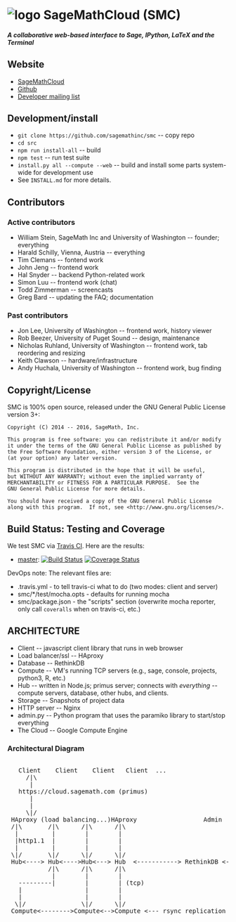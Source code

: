 # ![logo](https://raw.githubusercontent.com/sagemathinc/smc/master/src/webapp-lib/favicon-48.png) SageMathCloud (SMC)

#### _A collaborative web-based interface to Sage, IPython, LaTeX and the Terminal_

## Website

   * [SageMathCloud](https://cloud.sagemath.com)
   * [Github](https://github.com/sagemathinc/smc)
   * [Developer mailing list](https://groups.google.com/forum/#!forum/sage-cloud-devel)

## Development/install

   * `git clone https://github.com/sagemathinc/smc` -- copy repo
   * `cd src`
   * `npm run install-all` -- build
   * `npm test` -- run test suite
   * `install.py all --compute --web` -- build and install some parts system-wide for development use
   * See `INSTALL.md` for more details.

## Contributors

### Active contributors

   * William Stein, SageMath Inc and University of Washington -- founder; everything
   * Harald Schilly, Vienna, Austria -- everything
   * Tim Clemans -- fontend work
   * John Jeng -- frontend work
   * Hal Snyder -- backend Python-related work
   * Simon Luu -- frontend work (chat)
   * Todd Zimmerman -- screencasts
   * Greg Bard -- updating the FAQ; documentation

### Past contributors

   * Jon Lee, University of Washington -- frontend work, history viewer
   * Rob Beezer, University of Puget Sound -- design, maintenance
   * Nicholas Ruhland, University of Washington -- frontend work, tab reordering and resizing
   * Keith Clawson -- hardware/infrastructure
   * Andy Huchala, University of Washington -- frontend work, bug finding

## Copyright/License

SMC is 100% open source, released under the GNU General Public License version 3+:

    Copyright (C) 2014 -- 2016, SageMath, Inc.

    This program is free software: you can redistribute it and/or modify
    it under the terms of the GNU General Public License as published by
    the Free Software Foundation, either version 3 of the License, or
    (at your option) any later version.

    This program is distributed in the hope that it will be useful,
    but WITHOUT ANY WARRANTY; without even the implied warranty of
    MERCHANTABILITY or FITNESS FOR A PARTICULAR PURPOSE.  See the
    GNU General Public License for more details.

    You should have received a copy of the GNU General Public License
    along with this program.  If not, see <http://www.gnu.org/licenses/>.


## Build Status: Testing and Coverage

We test SMC via [Travis CI](https://travis-ci.org).
Here are the results:

* [master](https://github.com/sagemathinc/smc/):
  [![Build Status](https://travis-ci.org/sagemathinc/smc.svg?branch=master)](https://travis-ci.org/sagemathinc/smc)
  [![Coverage Status](https://coveralls.io/repos/sagemathinc/smc/badge.svg)](https://coveralls.io/r/sagemathinc/smc)

DevOps note: The relevant files are:

* .travis.yml - to tell travis-ci what to do (two modes: client and server)
* smc/*/test/mocha.opts - defaults for running mocha
* smc/package.json - the "scripts" section (overwrite mocha reporter, only call `coveralls` when on travis-ci, etc.)

## ARCHITECTURE

  * Client       -- javascript client library that runs in web browser
  * Load balancer/ssl -- HAproxy
  * Database     -- RethinkDB
  * Compute      -- VM's running TCP servers (e.g., sage, console, projects, python3, R, etc.)
  * Hub          -- written in Node.js; primus server; connects with *everything* -- compute servers, database, other hubs, and clients.
  * Storage      -- Snapshots of project data
  * HTTP server  -- Nginx
  * admin.py     -- Python program that uses the paramiko library to start/stop everything
  * The Cloud   -- Google Compute Engine

### Architectural Diagram
<pre>

   Client    Client    Client   Client  ...
     /|\
      |
   https://cloud.sagemath.com (primus)
      |
      |
     \|/
 HAproxy (load balancing...)HAproxy                  Admin     (monitor and control system)
 /|\       /|\      /|\      /|\
  |         |        |        |
  |http1.1  |        |        |
  |         |        |        |
 \|/       \|/      \|/      \|/
 Hub<----> Hub<---->Hub<---> Hub  <-----------> RethinkDB <--> RethinkDB  <--> RethinkDB ...
           /|\      /|\      /|\
            |        |        |
   ---------|        |        | (tcp)
   |                 |        |
   |                 |        |
  \|/               \|/      \|/
 Compute<-------->Compute<-->Compute <--- rsync replication  to Storage Server, which has BTRFS snapshots

</pre>





